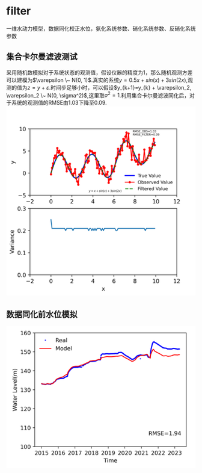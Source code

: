 # filter
一维水动力模型，数据同化校正水位，氨化系统参数、硝化系统参数、反硝化系统参数

## 集合卡尔曼滤波测试
采用随机数模拟对于系统状态的观测值，假设仪器的精度为1，那么随机观测方差可以建模为$\varepsilon \~ N(0, 1)$.真实的系统$y=0.5x+sin(x)+3sin(2x)$,观测的值为$z=y+\varepsilon$.时间步足够小时，可以假设$y_{k+1}=y_{k} + \varepsilon_2, \varepsilon_2 \~ N(0, \sigma^2)$,这里取$\sigma^2=1$.利用集合卡尔曼滤波同化后，对于系统的观测值的RMSE由1.03下降至0.09.
![集合卡尔曼滤波测试](./test/output/test_ensemble_kalman.png)
## 数据同化前水位模拟
![数据同化前水库水位模拟结果](./src/model/output/results.png)
